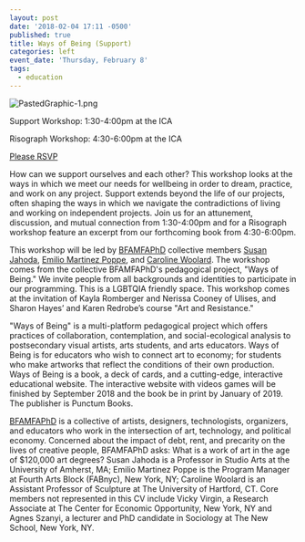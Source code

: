 ```yaml
---
layout: post
date: '2018-02-04 17:11 -0500'
published: true
title: Ways of Being (Support)
categories: left
event_date: 'Thursday, February 8'
tags:
  - education
---
```

![PastedGraphic-1.png]({{site.baseurl}}/assets/img/PastedGraphic-1.png)

Support Workshop: 1:30-4:00pm at the ICA

Risograph Workshop: 4:30-6:00pm at the ICA

[Please RSVP](https://www.facebook.com/events/1591081160970349/)

How can we support ourselves and each other? This workshop looks at the ways in which we meet our needs for wellbeing in order to dream, practice, and work on any project. Support extends beyond the life of our projects, often shaping the ways in which we navigate the contradictions of living and working on independent projects. Join us for an attunement, discussion, and mutual connection from 1:30-4:00pm and for a Risograph workshop feature an excerpt from our forthcoming book from 4:30-6:00pm. 

This workshop will be led by [BFAMFAPhD](http://bfamfaphd.com) collective members [Susan Jahoda](http://www.susanjahoda.com/), [Emilio Martinez Poppe](http://www.emilio.click/), and [Caroline Woolard](http://carolinewoolard.com/). The workshop comes from the collective BFAMFAPhD's pedagogical project, "Ways of Being." We invite people from all backgrounds and identities to participate in our programming. This is a LGBTQIA friendly space. This workshop comes at the invitation of Kayla Romberger and Nerissa Cooney of Ulises, and Sharon Hayes’ and Karen Redrobe’s course "Art and Resistance."

"Ways of Being" is a multi-platform pedagogical project which offers practices of collaboration, contemplation, and social-ecological analysis to postsecondary visual artists, arts students, and arts educators. Ways of Being is for educators who wish to connect art to economy; for students who make artworks that reflect the conditions of their own production. Ways of Being is a book, a deck of cards, and a cutting-edge, interactive educational website. The interactive website with videos games will be finished by September 2018 and the book be in print by January of 2019. The publisher is Punctum Books.

[BFAMFAPhD](/) is a collective of artists, designers, technologists, organizers, and educators who work in the intersection of art, technology, and political economy. Concerned about the impact of debt, rent, and precarity on the lives of creative people, BFAMFAPhD asks: What is a work of art in the age of $120,000 art degrees? Susan Jahoda is a Professor in Studio Arts at the University of Amherst, MA; Emilio Martinez Poppe is the Program Manager at Fourth Arts Block (FABnyc), New York, NY; Caroline Woolard is an Assistant Professor of Sculpture at The University of Hartford, CT. Core members not represented in this CV include Vicky Virgin, a Research Associate at The Center for Economic Opportunity, New York, NY and Agnes Szanyi, a lecturer and PhD candidate in Sociology at The New School, New York, NY.
